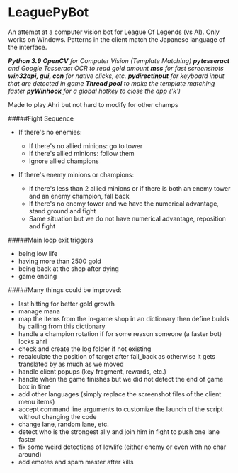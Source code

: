 # LeaguePyBot

An attempt at a computer vision bot for League Of Legends (vs AI).
Only works on Windows.
Patterns in the client match the Japanese language of the interface.

_**Python 3.9**
**OpenCV** for Computer Vision (Template Matching)
**pytesseract** and Google Tesseract OCR to read gold amount
**mss** for fast screenshots
**win32api, gui, con** for native clicks, etc.
**pydirectinput** for keyboard input that are detected in game
**Thread pool** to make the template matching faster
**pyWinhook** for a global hotkey to close the app ('k')_

Made to play Ahri but not hard to modify for other champs

#####Fight Sequence

* If there's no enemies:
    * If there's no allied minions: go to tower
    * If there's allied minions: follow them
    * Ignore allied champions

* If there's enemy minions or champions:
    * If there's less than 2 allied minions or if there is both an enemy tower and an enemy champion, fall back
    * If there's no enemy tower and we have the numerical advantage, stand ground and fight
    * Same situation but we do not have numerical advantage, reposition and fight

#####Main loop exit triggers

* being low life
* having more than 2500 gold
* being back at the shop after dying
* game ending

#####Many things could be improved:
- last hitting for better gold growth
- manage mana
- map the items from the in-game shop in an dictionary then define builds by calling from this dictionary
- handle a champion rotation if for some reason someone (a faster bot) locks ahri
- check and create the log folder if not existing
- recalculate the position of target after fall_back as otherwise it gets translated by as much as we moved
- handle client popups (key fragment, rewards, etc.)
- handle when the game finishes but we did not detect the end of game box in time
- add other languages (simply replace the screenshot files of the client menu items)
- accept command line arguments to customize the launch of the script without changing the code
- change lane, random lane, etc.
- detect who is the strongest ally and join him in fight to push one lane faster
- fix some weird detections of lowlife (either enemy or even with no char around)
- add emotes and spam master after kills



